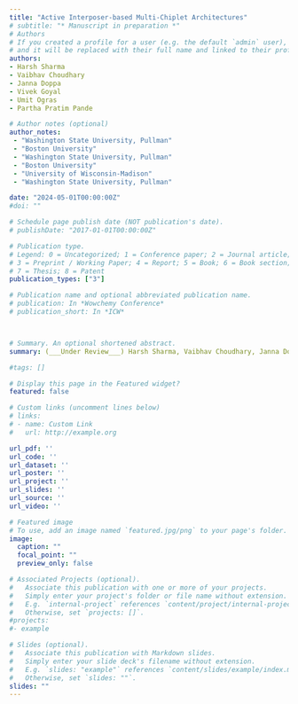 ```yaml
---
title: "Active Interposer-based Multi-Chiplet Architectures"
# subtitle: "* Manuscript in preparation *"
# Authors
# If you created a profile for a user (e.g. the default `admin` user), write the username (folder name) here 
# and it will be replaced with their full name and linked to their profile.
authors:
- Harsh Sharma
- Vaibhav Choudhary
- Janna Doppa
- Vivek Goyal
- Umit Ogras
- Partha Pratim Pande

# Author notes (optional)
author_notes:
 - "Washington State University, Pullman"
 - "Boston University"
 - "Washington State University, Pullman"
 - "Boston University"
 - "University of Wisconsin-Madison"
 - "Washington State University, Pullman"

date: "2024-05-01T00:00:00Z"
#doi: ""

# Schedule page publish date (NOT publication's date).
# publishDate: "2017-01-01T00:00:00Z"

# Publication type.
# Legend: 0 = Uncategorized; 1 = Conference paper; 2 = Journal article;
# 3 = Preprint / Working Paper; 4 = Report; 5 = Book; 6 = Book section;
# 7 = Thesis; 8 = Patent
publication_types: ["3"]

# Publication name and optional abbreviated publication name.
# publication: In *Wowchemy Conference*
# publication_short: In *ICW*



# Summary. An optional shortened abstract.
summary: (___Under Review___) Harsh Sharma, Vaibhav Choudhary, Janna Doppa, Vivek Goyal, Umit Ogras, Partha Pratim Pande

#tags: []

# Display this page in the Featured widget?
featured: false

# Custom links (uncomment lines below)
# links:
# - name: Custom Link
#   url: http://example.org

url_pdf: ''
url_code: ''
url_dataset: ''
url_poster: ''
url_project: ''
url_slides: ''
url_source: ''
url_video: ''

# Featured image
# To use, add an image named `featured.jpg/png` to your page's folder. 
image:
  caption: ""
  focal_point: ""
  preview_only: false

# Associated Projects (optional).
#   Associate this publication with one or more of your projects.
#   Simply enter your project's folder or file name without extension.
#   E.g. `internal-project` references `content/project/internal-project/index.md`.
#   Otherwise, set `projects: []`.
#projects:
#- example

# Slides (optional).
#   Associate this publication with Markdown slides.
#   Simply enter your slide deck's filename without extension.
#   E.g. `slides: "example"` references `content/slides/example/index.md`.
#   Otherwise, set `slides: ""`.
slides: ""
---
```


